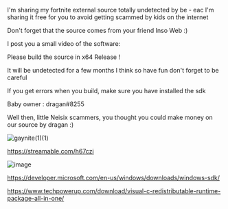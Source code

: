 I'm sharing my fortnite external source totally undetected by be - eac I'm sharing it free for you to avoid getting scammed by kids on the internet

Don't forget that the source comes from your friend Inso Web :)

I post you a small video of the software:

Please build the source in x64 Release !

It will be undetected for a few months I think so have fun don't forget to be careful 

If you get errors when you build, make sure you have installed the sdk

Baby owner : dragan#8255

Well then, little Neisix scammers, you thought you could make money on our source by dragan :)


![gaynite(1)(1)](https://user-images.githubusercontent.com/70245299/175225415-484955a9-a40a-449a-a321-3c5ca1482322.gif)

https://streamable.com/h67czi

![image](https://user-images.githubusercontent.com/70245299/175224807-4a83793f-c952-4cc7-ba22-40a9dd78b741.png)

https://developer.microsoft.com/en-us/windows/downloads/windows-sdk/

https://www.techpowerup.com/download/visual-c-redistributable-runtime-package-all-in-one/

